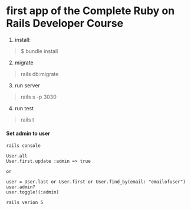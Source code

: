 # first app of the Complete Ruby on Rails Developer Course

1. install:

> $ bundle install

2. migrate
> rails db:migrate

3. run server
> rails s -p 3030

4. run test
> rails t


#### Set admin to user
```
rails console

User.all
User.first.update :admin => true

or 

user = User.last or User.first or User.find_by(email: "emailofuser")
user.admin?
user.toggle!(:admin)
```

`rails verion 5`
